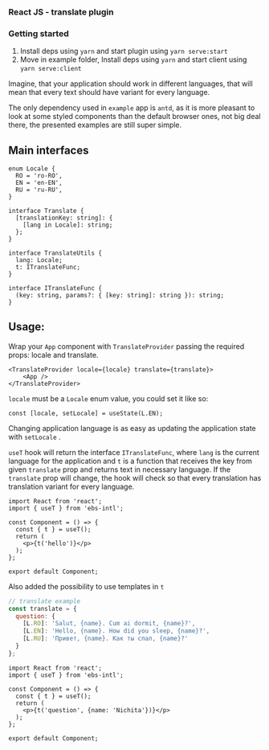 

### **React JS - translate plugin**

### **Getting started**

1. Install deps using `yarn` and start plugin using `yarn serve:start`
2. Move in example folder, Install deps using `yarn` and start client using `yarn serve:client`

Imagine, that your application should work in different languages, that will mean that every text should have variant for every language. 

The only dependency used in `example` app is `antd`, as it is more pleasant to look at some styled components than the default browser ones, not big deal there, the presented examples are still super simple. 

## Main interfaces
```tsx
enum Locale {
  RO = 'ro-RO',
  EN = 'en-EN',
  RU = 'ru-RU',
}

interface Translate {
  [translationKey: string]: {
    [lang in Locale]: string;
  };
}

interface TranslateUtils {
  lang: Locale;
  t: ITranslateFunc;
}

interface ITranslateFunc {
  (key: string, params?: { [key: string]: string }): string;
}

```

## Usage:

Wrap your `App` component with `TranslateProvider` passing the required props: locale and translate.

```JSX
<TranslateProvider locale={locale} translate={translate}>
    <App />
</TranslateProvider>
```

`locale` must be a `Locale` enum value, you could set it like so:

```JSX
const [locale, setLocale] = useState(L.EN);
```

Changing application language is as easy as updating the application state with `setLocale` .

`useT` hook will return the interface `ITranslateFunc`, where `lang` is the current language for the application and `t` is a function that receives the key from given `translate` prop and returns text in necessary language. If the `translate` prop will change, the hook will check so that every translation has translation variant for every language.

```JSX
import React from 'react';
import { useT } from 'ebs-intl';

const Component = () => {
  const { t } = useT();
  return (
    <p>{t('hello')}</p>
  );
};

export default Component;
```

Also added the possibility to use templates in `t` 

```javascript
// translate example
const translate = {
  question: {
    [L.RO]: 'Salut, {name}. Cum ai dormit, {name}?',
    [L.EN]: 'Hello, {name}. How did you sleep, {name}?',
    [L.RU]: 'Привет, {name}. Как ты спал, {name}?'
  }
};
```

```JSX
import React from 'react';
import { useT } from 'ebs-intl';

const Component = () => {
  const { t } = useT();
  return (
    <p>{t('question', {name: 'Nichita'})}</p>
  );
};

export default Component;
```

